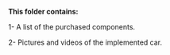 **This folder contains:**

1-   A list of the purchased components.

2-    Pictures and videos of the implemented car.
